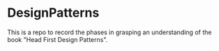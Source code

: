 # DesignPatterns
This is a repo to record the phases in grasping an understanding of the book "Head First Design Patterns".
